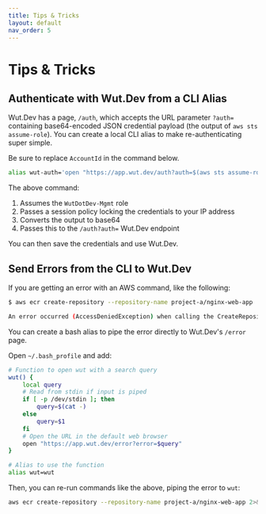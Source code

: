 ```yaml
---
title: Tips & Tricks
layout: default
nav_order: 5
---
```


# Tips & Tricks

## Authenticate with Wut.Dev from a CLI Alias
Wut.Dev has a page, `/auth`, which accepts the URL parameter `?auth=` containing base64-encoded JSON credential payload (the output of `aws sts assume-role`). You can create a local CLI alias to make re-authenticating super simple.

Be sure to replace `AccountId` in the command below.

```bash
alias wut-auth='open "https://app.wut.dev/auth?auth=$(aws sts assume-role --role-arn arn:aws:iam::{AccountId}:role/WutDotDev-Mgmt --role-session-name WutDotDev --output json --policy '\''{"Version": "2012-10-17","Statement": {"Effect": "Allow","Action": "*","Resource": "*","Condition": {"IpAddress": {"aws:SourceIp": "'\''$(curl -s http://checkip.amazonaws.com)'\''"}}}}'\'' | base64)"'
```

The above command:
1. Assumes the `WutDotDev-Mgmt` role
1. Passes a session policy locking the credentials to your IP address
1. Converts the output to base64
1. Passes this to the `/auth?auth=` Wut.Dev endpoint

You can then save the credentials and use Wut.Dev.

## Send Errors from the CLI to Wut.Dev
If you are getting an error with an AWS command, like the following:

```bash
$ aws ecr create-repository --repository-name project-a/nginx-web-app

An error occurred (AccessDeniedException) when calling the CreateRepository operation: User: arn:aws:iam::123456789101:user/example is not authorized to perform: ecr:CreateRepository on resource: arn:aws:ecr:us-east-1:123456789101:repository/project-a/nginx-web-app because no permissions boundary allows the ecr:CreateRepository action
```

You can create a bash alias to pipe the error directly to Wut.Dev's `/error` page.

Open `~/.bash_profile` and add:

```bash
# Function to open wut with a search query
wut() {
    local query
    # Read from stdin if input is piped
    if [ -p /dev/stdin ]; then
        query=$(cat -)
    else
        query=$1
    fi
    # Open the URL in the default web browser
    open "https://app.wut.dev/error?error=$query"
}

# Alias to use the function
alias wut=wut
```

Then, you can re-run commands like the above, piping the error to `wut`:

```bash
aws ecr create-repository --repository-name project-a/nginx-web-app 2>&1 | wut
```